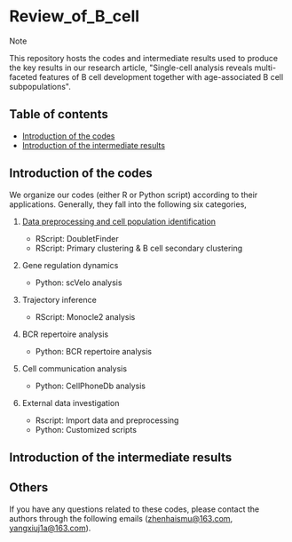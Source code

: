 # Review_of_B_cell
> [!NOTE]
> This repository hosts the codes and intermediate results used to produce the key results in our research article, "Single-cell analysis reveals multi-faceted features of B cell development together with age-associated B cell subpopulations".

## Table of contents
* [Introduction of the codes](#Introduction-of-the-codes)
* [Introduction of the intermediate results](#Introduction-of-the-intermediate-results)


## Introduction of the codes

We organize our codes (either R or Python script) according to their applications. Generally, they fall into the following six categories,

1. [Data preprocessing and cell population identification](https://github.com/Xiujia-Yang/Review_of_B_cell/tree/main/1_Data_preprocessing_and_cell_population_identification)
	- RScript: DoubletFinder
	- RScript: Primary clustering & B cell secondary clustering

2. Gene regulation dynamics
	- Python: scVelo analysis 

3. Trajectory inference
	- RScript: Monocle2 analysis

4. BCR repertoire analysis
	- Python: BCR repertoire analysis

5. Cell communication analysis
	- Python: CellPhoneDb analysis

6. External data investigation
	- Rscript: Import data and preprocessing
	- Python: Customized scripts

## Introduction of the intermediate results

## Others
If you have any questions related to these codes, please contact the authors through the following emails (zhenhaismu@163.com, yangxiuj1a@163.com).